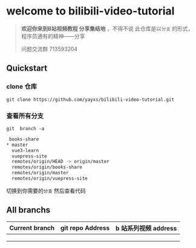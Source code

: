 # welcome to bilibili-video-tutorial

>**欢迎你来到B站视频教程 分享集结地** ，不得不说  此仓库是以`分支` 的形式，程序员通有的精神——分享
>
>问题交流群 713593204

## Quickstart

### clone 仓库

```
git clone https://github.com/yayxs/bilibili-video-tutorial.git
```

### 查看所有分支

```
git  branch -a 
```

```bash
 books-share
* master
  vue3-learn
  vuepress-site
  remotes/origin/HEAD -> origin/master
  remotes/origin/books-share
  remotes/origin/master
  remotes/origin/vuepress-site
```

切换到你需要的`分支` 然后查看代码

## All branchs

| Current branch | git repo Address | b 站系列视频 address |
| -------------- | ---------------- | -------------------- |
|                |                  |                      |
|                |                  |                      |
|                |                  |                      |

